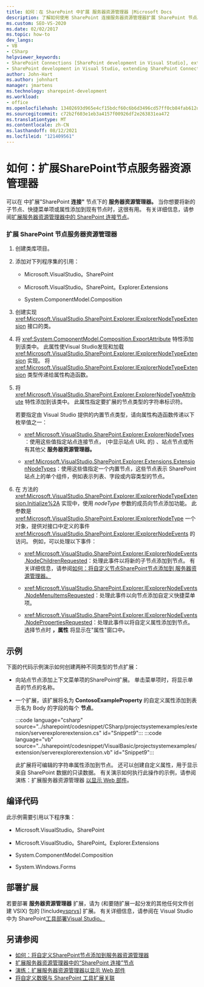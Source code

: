 ```yaml
---
title: 如何：在 SharePoint 中扩展 服务器资源管理器 |Microsoft Docs
description: 了解如何使用 SharePoint 连接服务器资源管理器扩展 SharePoint 节点。
ms.custom: SEO-VS-2020
ms.date: 02/02/2017
ms.topic: how-to
dev_langs:
- VB
- CSharp
helpviewer_keywords:
- SharePoint Connections [SharePoint development in Visual Studio], extending a node
- SharePoint development in Visual Studio, extending SharePoint Connections node in Server Explorer
author: John-Hart
ms.author: johnhart
manager: jmartens
ms.technology: sharepoint-development
ms.workload:
- office
ms.openlocfilehash: 13402693d965e4cf15bdcf60c6b6d3496cd57ff0cb84fab612dbb48d4f346d08
ms.sourcegitcommit: c72b2f603e1eb3a4157f00926df2e263831ea472
ms.translationtype: MT
ms.contentlocale: zh-CN
ms.lasthandoff: 08/12/2021
ms.locfileid: "121409561"
---
```

# <a name="how-to-extend-a-sharepoint-node-in-server-explorer"></a>如何：扩展SharePoint节点服务器资源管理器
  可以在 中扩展"SharePoint **连接"** 节点下的 **服务器资源管理器。** 当你想要将新的子节点、快捷菜单项或属性添加到现有节点时，这很有用。 有关详细信息，请参阅[扩展服务器资源管理器中的 SharePoint 连接节点](../sharepoint/extending-the-sharepoint-connections-node-in-server-explorer.md)。

### <a name="to-extend-a-sharepoint-node-in-server-explorer"></a>扩展 SharePoint 节点服务器资源管理器

1. 创建类库项目。

2. 添加对下列程序集的引用：

    - Microsoft.VisualStudio。SharePoint

    - Microsoft.VisualStudio。SharePoint。Explorer.Extensions

    - System.ComponentModel.Composition

3. 创建实现 <xref:Microsoft.VisualStudio.SharePoint.Explorer.IExplorerNodeTypeExtension> 接口的类。

4. 将 <xref:System.ComponentModel.Composition.ExportAttribute> 特性添加到该类中。 此属性使Visual Studio发现和加载 <xref:Microsoft.VisualStudio.SharePoint.Explorer.IExplorerNodeTypeExtension> 实现。 将 <xref:Microsoft.VisualStudio.SharePoint.Explorer.IExplorerNodeTypeExtension> 类型传递给属性构造函数。

5. 将 <xref:Microsoft.VisualStudio.SharePoint.Explorer.ExplorerNodeTypeAttribute> 特性添加到该类中。 此属性指定要扩展的节点类型的字符串标识符。

     若要指定由 Visual Studio 提供的内置节点类型，请向属性构造函数传递以下枚举值之一：

    - <xref:Microsoft.VisualStudio.SharePoint.Explorer.ExplorerNodeTypes>：使用这些值指定站点连接节点， (中显示站点 URL 的) 、站点节点或所有其他父 **服务器资源管理器。**

    - <xref:Microsoft.VisualStudio.SharePoint.Explorer.Extensions.ExtensionNodeTypes>：使用这些值指定一个内置节点，这些节点表示 SharePoint 站点上的单个组件，例如表示列表、字段或内容类型的节点。

6. 在 方法的 <xref:Microsoft.VisualStudio.SharePoint.Explorer.IExplorerNodeTypeExtension.Initialize%2A> 实现中，使用 *nodeType* 参数的成员向节点添加功能。 此参数是 <xref:Microsoft.VisualStudio.SharePoint.Explorer.IExplorerNodeType> 一个对象，提供对接口中定义的事件 <xref:Microsoft.VisualStudio.SharePoint.Explorer.IExplorerNodeEvents> 的访问。 例如，可以处理以下事件：

    - <xref:Microsoft.VisualStudio.SharePoint.Explorer.IExplorerNodeEvents.NodeChildrenRequested>：处理此事件以将新的子节点添加到节点。 有关详细信息，请参阅[如何：将自定义节点SharePoint节点添加到 服务器资源管理器。](../sharepoint/how-to-add-a-custom-sharepoint-node-to-server-explorer.md)

    - <xref:Microsoft.VisualStudio.SharePoint.Explorer.IExplorerNodeEvents.NodeMenuItemsRequested>：处理此事件以向节点添加自定义快捷菜单项。

    - <xref:Microsoft.VisualStudio.SharePoint.Explorer.IExplorerNodeEvents.NodePropertiesRequested>：处理此事件以将自定义属性添加到节点。 选择节点时 **，属性** 将显示在"属性"窗口中。

## <a name="example"></a>示例
 下面的代码示例演示如何创建两种不同类型的节点扩展：

- 向站点节点添加上下文菜单项的SharePoint扩展。 单击菜单项时，将显示单击的节点的名称。

- 一个扩展，该扩展将名为 **ContosoExampleProperty** 的自定义属性添加到表示名为 Body 的字段的每个 **节点**。

  :::code language="csharp" source="../sharepoint/codesnippet/CSharp/projectsystemexamples/extension/serverexplorerextension.cs" id="Snippet9":::
  :::code language="vb" source="../sharepoint/codesnippet/VisualBasic/projectsystemexamples/extension/serverexplorerextension.vb" id="Snippet9":::

  此扩展将可编辑的字符串属性添加到节点。 还可以创建自定义属性，用于显示来自 SharePoint 数据的只读数据。 有关演示如何执行此操作的示例，请参阅演练：扩展服务器资源管理器 [以显示 Web 部件](../sharepoint/walkthrough-extending-server-explorer-to-display-web-parts.md)。

## <a name="compile-the-code"></a>编译代码
 此示例需要引用以下程序集：

- Microsoft.VisualStudio。SharePoint

- Microsoft.VisualStudio。SharePoint。Explorer.Extensions

- System.ComponentModel.Composition

- System.Windows.Forms

## <a name="deploy-the-extension"></a>部署扩展
 若要部署 **服务器资源管理器** 扩展，请为 (和要随扩展一起分发的其他任何文件创建 VSIX) 包的 [!include[vsprvs](../sharepoint/includes/vsprvs-md.md)] 扩展。 有关详细信息，请参阅在 Visual Studio 中为 SharePoint[工具部署Visual Studio。](../sharepoint/deploying-extensions-for-the-sharepoint-tools-in-visual-studio.md)

## <a name="see-also"></a>另请参阅
- [如何：将自定义SharePoint节点添加到服务器资源管理器](../sharepoint/how-to-add-a-custom-sharepoint-node-to-server-explorer.md)
- [扩展服务器资源管理器中的“SharePoint 连接”节点](../sharepoint/extending-the-sharepoint-connections-node-in-server-explorer.md)
- [演练：扩展服务器资源管理器以显示 Web 部件](../sharepoint/walkthrough-extending-server-explorer-to-display-web-parts.md)
- [将自定义数据与 SharePoint 工具扩展关联](../sharepoint/associating-custom-data-with-sharepoint-tools-extensions.md)
